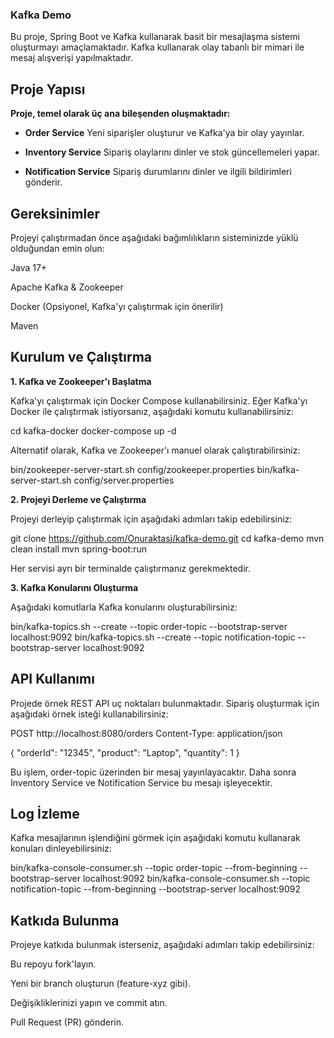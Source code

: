 ### Kafka Demo

Bu proje, Spring Boot ve Kafka kullanarak basit bir mesajlaşma sistemi oluşturmayı amaçlamaktadır. Kafka kullanarak olay tabanlı bir mimari ile mesaj alışverişi yapılmaktadır.

## Proje Yapısı

**Proje, temel olarak üç ana bileşenden oluşmaktadır:**

* **Order Service** Yeni siparişler oluşturur ve Kafka'ya bir olay yayınlar.

* **Inventory Service** Sipariş olaylarını dinler ve stok güncellemeleri yapar.

* **Notification Service** Sipariş durumlarını dinler ve ilgili bildirimleri gönderir.

## Gereksinimler

Projeyi çalıştırmadan önce aşağıdaki bağımlılıkların sisteminizde yüklü olduğundan emin olun:

Java 17+

Apache Kafka & Zookeeper

Docker (Opsiyonel, Kafka'yı çalıştırmak için önerilir)

Maven

## Kurulum ve Çalıştırma

**1. Kafka ve Zookeeper'ı Başlatma**

Kafka'yı çalıştırmak için Docker Compose kullanabilirsiniz. Eğer Kafka'yı Docker ile çalıştırmak istiyorsanız, aşağıdaki komutu kullanabilirsiniz:

cd kafka-docker
docker-compose up -d

Alternatif olarak, Kafka ve Zookeeper'ı manuel olarak çalıştırabilirsiniz:

bin/zookeeper-server-start.sh config/zookeeper.properties
bin/kafka-server-start.sh config/server.properties

**2. Projeyi Derleme ve Çalıştırma**

Projeyi derleyip çalıştırmak için aşağıdaki adımları takip edebilirsiniz:

git clone https://github.com/Onuraktasj/kafka-demo.git
cd kafka-demo
mvn clean install
mvn spring-boot:run

Her servisi ayrı bir terminalde çalıştırmanız gerekmektedir.

**3. Kafka Konularını Oluşturma**

Aşağıdaki komutlarla Kafka konularını oluşturabilirsiniz:

bin/kafka-topics.sh --create --topic order-topic --bootstrap-server localhost:9092
bin/kafka-topics.sh --create --topic notification-topic --bootstrap-server localhost:9092

## API Kullanımı

Projede örnek REST API uç noktaları bulunmaktadır. Sipariş oluşturmak için aşağıdaki örnek isteği kullanabilirsiniz:

POST http://localhost:8080/orders
Content-Type: application/json

{
    "orderId": "12345",
    "product": "Laptop",
    "quantity": 1
}

Bu işlem, order-topic üzerinden bir mesaj yayınlayacaktır. Daha sonra Inventory Service ve Notification Service bu mesajı işleyecektir.

## Log İzleme

Kafka mesajlarının işlendiğini görmek için aşağıdaki komutu kullanarak konuları dinleyebilirsiniz:

bin/kafka-console-consumer.sh --topic order-topic --from-beginning --bootstrap-server localhost:9092
bin/kafka-console-consumer.sh --topic notification-topic --from-beginning --bootstrap-server localhost:9092

## Katkıda Bulunma

Projeye katkıda bulunmak isterseniz, aşağıdaki adımları takip edebilirsiniz:

Bu repoyu fork'layın.

Yeni bir branch oluşturun (feature-xyz gibi).

Değişikliklerinizi yapın ve commit atın.

Pull Request (PR) gönderin.

